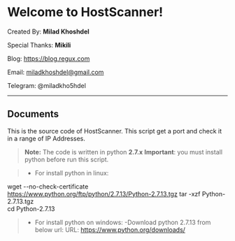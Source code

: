 Welcome to HostScanner!
===================

Created By: **Milad Khoshdel**

Special Thanks:  **Mikili**

Blog: https://blog.regux.com

Email: miladkhoshdel@gmail.com

Telegram: @miladkho5hdel 


----------

Documents
-------------

This is the source code of HostScanner. This script get a port and check it in a range of IP Addresses.

> **Note:**
The code is written in python **2.7.x**
**Important**: you must install python before run this script.

> - For install python in linux:

wget --no-check-certificate https://www.python.org/ftp/python/2.7.13/Python-2.7.13.tgz
tar -xzf Python-2.7.13.tgz  
cd Python-2.7.13

> - For install python on windows:
-Download python 2.7.13 from below url:
URL: https://www.python.org/downloads/

